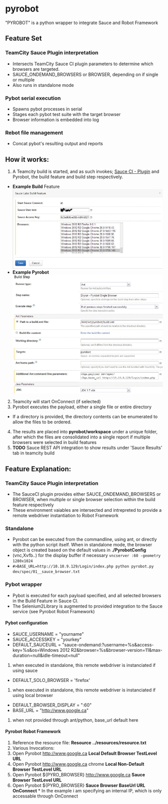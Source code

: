 pyrobot
=======

"PYROBOT" is a python wrapper to integrate Sauce and Robot Framework

## Feature Set

### TeamCity Sauce Plugin interpretation
- Intersects TeamCity Sauce CI plugin parameters to determine which browsers are targeted. 
- SAUCE_ONDEMAND_BROWSERS or BROWSER, depending on if single or multiple
- Also runs in standalone mode

### Pybot serial execution
- Spawns pybot processes in serial
- Stages each pybot test suite with the target browser
- Browser information is embedded into log

### Rebot file management
- Concat  pybot's resulting output and reports


## How it works:
1. A Teamcity build is started, and as such invokes; [Sauce CI - Plugin](http://saucelabs.com/teamcity/1 "SauceLabs Teamcity plugin") and Pyrobot, the build feature and build step respectively.
  * __Example Build__ Feature ![Build Feature](docs/teamcitybuildfeature_sauce.JPG?raw=true)
  * __Example Pyrobot__ ![Pyrobot](docs/teamcitybuild_sauce.JPG?raw=true)
2. Teamcity will start OnConnect (if selected)
3. Pyrobot executes the payload, either a single file or entire directory
  * If a directory is provided, the directory contents can be enumerated to allow the files to be ordered.
4. The results are placed into __pyrobot/workspace__ under a unique folder, after which the files are consolidated into a single report if multiple browsers were selected in build features
5. __TODO__ Sauce REST API integration to show results under 'Sauce Results' tab in teamcity build

## Feature Explanation:
### TeamCity Sauce Plugin interpretation
  * The SauceCI plugin provides either SAUCE_ONDEMAND_BROWSERS or BROWSER, when multiple or single browser selection within the build feature respectively
  * These environment vaiables are intersected and intrepreted to provide a remote webdriver instantiation to Robot Framework  
### Standalone 
  * Pyrobot can be executed from the commandline, using ant, or directly with the python script itself. When in standalone mode, the browser object is created based on the default values in __./PyrobotConfig__
  * (vnc,Xvfb..) for the display buffer if necessary
  ``` vncserver :60 -geometry 1280x1024 ```
  * ```#>BASE_URL=http://10.10.9.129/Login/index.php python pyrobot.py dev/spec/01__sauce_browser.txt ```
  
### Pybot wrapper
  * Pybot is executed for each payload specified, and all selected browsers in the Build Feature in Sauce CI.
  * The Selenium2Library is augmented to provided integration to the Sauce service (see Pyrobot Robot Framework)

#### Pybot configuration
  * SAUCE_USERNAME = "yourname"
  * SAUCE_ACCESSKEY = "yourkey"
  * DEFAULT_SAUCEURL = "sauce-ondemand:?username=%s&access-key=%s&os=Windows 2012 R2&browser=%s&browser-version=11&max-duration=null&idle-timeout=null"
  1. when executed in standalone, this remote webdriver is instanciated if using sauce
  * DEFAULT_SOLO_BROWSER = 'firefox'
  1. when executed in standalone, this remote webdriver is instanciated if using local browser
  * DEFAULT_BROWSER_DISPLAY = ":60"
  * BASE_URL = "http://www.google.ca"
  1. when not provided through ant/python, base_url default here
  
#### Pyrobot Robot Framework
1. Reference the resource file: **Resource       ../resources/resource.txt**
2. Various Invocations:
  1. 	Open Pyrobot	  http://www.google.ca                              __Local Default Browser TestLevel URL__
  2. 	Open Pyrobot 	  http://www.google.ca      chrome                  __Local Non-Default Browser TestLevel URL__
  3. 	Open Pyrobot 	  ${PYRO_BROWSER}           http://www.google.ca    __Sauce Browser TestLevel URL__
  4. 	Open Pyrobot	  ${PYRO_BROWSER}                                   __Sauce Browser BaseUrl URL OnConnect__
    * In the example i am specifying an internal IP, which is only accessable through OnConnect

